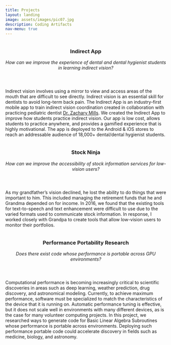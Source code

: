 ```yaml
---
title: Projects
layout: landing
image: assets/images/pic07.jpg
description: Coding Artifacts
nav-menu: true
---
```


<!-- Main -->
<div id="main">

<!-- Two -->
<section id="two" class="spotlights">
	<section>
		<a href="" class="image">
			<img src="https://live.staticflickr.com/65535/52726813168_288e369a90_z.jpg" alt="" data-position="center center" />
		</a>
		<div class="content">
			<div class="inner">
				<header class="major">
					<h3>Indirect App</h3>
                                        <i>How can we improve the experience of dental and dental hygienist students in learning indirect vision?</i>
				</header>
				<p>Indirect vision involves using a mirror to view and access areas of the mouth that are difficult to see directly. Indirect vision is an essential skill for dentists to avoid long-term back pain. The Indirect App is an industry-first mobile app to train indirect vision coordination created in collaboration with practicing pediatric dentist <a href = "https://adentist4kids.com/">Dr. Zachary Mills</a>. We created the Indirect App to improve how students practice indirect vision. Our app is low cost, allows students to practice anywhere, and provides a gamified experience that is highly motivational. The app is deployed to the Android & iOS stores to reach an addressable audience of 18,000+ dental/dental hygienist students.
                                </p>
			</div>
		</div>
	</section>
	<section>
		<a href="" class="image">
			<img src="{% link assets/images/stock_ninja.jpg %}" alt="" data-position="top center" />
		</a>
		<div class="content">
			<div class="inner">
				<header class="major">
					<h3>Stock Ninja</h3>
                                        <i>How can we improve the accessibility of stock information services for low-vision users?</i>
				</header>
				<p>As my grandfather’s vision declined, he lost the ability to do things that were important to him. This included managing the retirement funds that he and Grandma depended on for income. 
                                In 2016, we found that the existing tools for text-to-speech and text enhancement were difficult to use due to the varied formats used to communicate stock information. In response, I worked closely with Grandpa to create tools that allow low-vision users to monitor their portfolios.</p>
			</div>
		</div>
	</section>
	<section>
		<a href="" class="image">
			<img src="{% link assets/images/hpc_poster_presentation_alternate.jpg %}" alt="" data-position="25% 25%" />
		</a>
		<div class="content">
			<div class="inner">
				<header class="major">
					<h3>Performance Portability Research</h3>
                                        <i>Does there exist code whose performance is portable across GPU environments?</i>
				</header>
				<p>Computational performance is becoming increasingly critical to scientific discoveries in areas such as deep learning, weather prediction, drug discovery, and astronomical modeling. Currently, to achieve maximum performance, software must be specialized to match the characteristics of the device that it is running on. Automatic performance tuning is effective, but it does not scale well in environments with many different devices, as is the case for many volunteer computing projects. In this project, we researched ways to generate code for Basic Linear Algebra Subroutines whose performance is portable across environments. Deploying such performance portable code could accelerate discovery in fields such as medicine, biology, and astronomy.</p>
			</div>
		</div>
	</section>
</section>

</div>